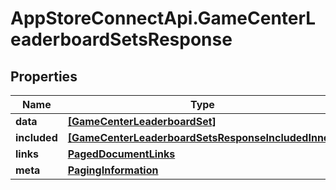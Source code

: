 # AppStoreConnectApi.GameCenterLeaderboardSetsResponse

## Properties

Name | Type | Description | Notes
------------ | ------------- | ------------- | -------------
**data** | [**[GameCenterLeaderboardSet]**](GameCenterLeaderboardSet.md) |  | 
**included** | [**[GameCenterLeaderboardSetsResponseIncludedInner]**](GameCenterLeaderboardSetsResponseIncludedInner.md) |  | [optional] 
**links** | [**PagedDocumentLinks**](PagedDocumentLinks.md) |  | 
**meta** | [**PagingInformation**](PagingInformation.md) |  | [optional] 


